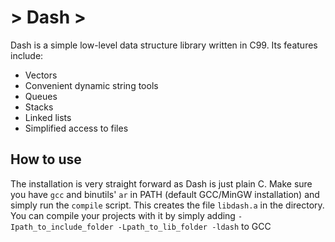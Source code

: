 # > Dash >
Dash is a simple low-level data structure library written in C99.
Its features include:
* Vectors
* Convenient dynamic string tools
* Queues
* Stacks
* Linked lists
* Simplified access to files

## How to use
The installation is very straight forward as Dash is just plain C. Make sure you have `gcc` and binutils' `ar` in PATH (default GCC/MinGW installation) and simply run the `compile` script. This creates the file `libdash.a` in the directory.  
You can compile your projects with it by simply adding `-Ipath_to_include_folder -Lpath_to_lib_folder -ldash` to GCC
